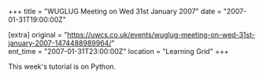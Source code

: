 +++
title = "WUGLUG Meeting on Wed 31st January 2007"
date = "2007-01-31T19:00:00Z"

[extra]
original = "https://uwcs.co.uk/events/wuglug-meeting-on-wed-31st-january-2007-1474488989964/"    
ent_time = "2007-01-31T23:00:00Z"
location = "Learning Grid"
+++

This week's tutorial is on Python.

